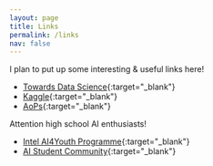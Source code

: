 ```yaml
---
layout: page
title: Links
permalink: /links
nav: false
---
```


<!-- pages/links.md -->
I plan to put up some interesting & useful links here!

* [Towards Data Science](https://towardsdatascience.com){:target="_blank"}
* [Kaggle](https://www.kaggle.com/datasets/){:target="_blank"}
* [AoPs](https://artofproblemsolving.com/){:target="_blank"}

Attention high school AI enthusiasts!

* [Intel AI4Youth Programme](https://www.intel.com/content/www/us/en/corporate/artificial-intelligence/digital-readiness-ai-for-youth.html){:target="_blank"}
* [AI Student Community](https://aistudent.community){:target="_blank"}
